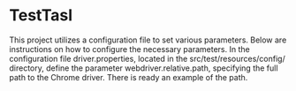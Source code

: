 # TestTasl
This project utilizes a configuration file to set various parameters. 
Below are instructions on how to configure the necessary parameters.
In the configuration file driver.properties,
located in the src/test/resources/config/ directory, 
define the parameter webdriver.relative.path, 
specifying the full path to the Chrome driver.
There is ready an example of the path.